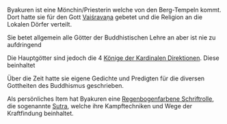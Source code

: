 Byakuren ist eine Mönchin/Priesterin welche von den Berg-Tempeln kommt. Dort hatte sie für den Gott [Vaiśravaṇa](https://github.com/Gensokian/public-notebook/blob/main/DND/SME/Byakuren/Gottheiten/Vai%C5%9Brava%E1%B9%87a.md) gebetet und die Religion an die Lokalen Dörfer verteilt.

Sie betet allgemein alle Götter der Buddhistischen Lehre an aber ist nie zu aufdringend

Die Hauptgötter sind jedoch die 4 [Könige der Kardinalen Direktionen](https://github.com/Gensokian/public-notebook/tree/main/DND/SME/Byakuren/Gottheiten).
Diese beinhaltet

Über die Zeit hatte sie eigene Gedichte und Predigten für die diversen Gottheiten des Buddhismus geschrieben.

Als persönliches Item hat Byakuren eine [Regenbogenfarbene Schriftrolle](https://github.com/Gensokian/public-notebook/blob/main/DND/SME/Byakuren/Pers%C3%B6nliche_Items.md), die sogenannte [Sutra](https://github.com/Gensokian/public-notebook/blob/main/DND/SME/Byakuren/Pers%C3%B6nliche_Items.md), welche ihre Kampftechniken und Wege der Kraftfindung beinhaltet.
